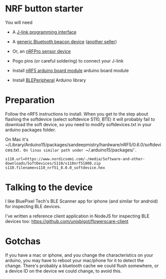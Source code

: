 
# NRF button starter

You will need

* A [J-link programming interface](https://www.aliexpress.com/item/32672270083.html?spm=a2g0s.9042311.0.0.27424c4daotHOw)

* A [generic Bluetooth beacon
  device](https://www.aliexpress.com/item/32862703531.html?spm=a2g0s.9042311.0.0.27424c4d1vkpZp)  ([another seller](https://www.aliexpress.com/item/32885909449.html?spm=a2g0s.8937460.0.0.67322e0ePOZ8d1))
  
* Or, an [nRFPro sensor device](https://www.aliexpress.com/item/32808111676.html?spm=a2g0s.9042311.0.0.27424c4daotHOw)
  
* Pogo pins (or careful soldering) to connect your J-link

* Install [nRF5 arduino board module](https://github.com/sandeepmistry/arduino-nRF5) arduino board module
  
* Install [BLEPeripheral](https://github.com/sandeepmistry/arduino-BLEPeripheral)
  Arduino library 
  
# Preparation

Follow the nRF5 instructions to install.  When you get to the step
about flashing the softdevice (select softdevice S110, BTE) it will
probably fail to download the soft device, so you need to modify
softdevices.txt in your arduino packages folder.

On Mac it's
~/Library/Arduino15/packages/sandeepmistry/hardware/nRF5/0.6.0/softdevices.txt`.
On linux similar path under `~/.arduino15/packages/`.
	

```
s110.url=https://www.nordicsemi.com/-/media/Software-and-other-downloads/SoftDevices/S110/s110nrf51800.zip
s110.filename=s110_nrf51_8.0.0_softdevice.hex
```

# Talking to the device

I like BluePixel Tech's BLE Scanner app for iphone (and similar for
android) for inspecting BLE devices.

I've written a reference client application in NodeJS for inspecting BLE devices
too: https://github.com/unixbigot/flowerscare-client

# Gotchas

If you have a mac or iphone, and you change the characteristics on
your arduino, you may have to reboot your mac/phone for it to detect
the change.   There's probably a bluetooth cache we could flush
somewhere, or a device ID on the device we could change, to avoid
this.

